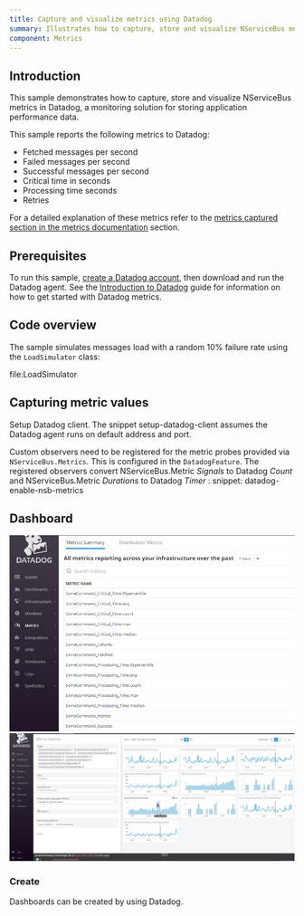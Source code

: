 ```yaml
---
title: Capture and visualize metrics using Datadog
summary: Illustrates how to capture, store and visualize NServiceBus metrics in Datadog.
component: Metrics
---
```


## Introduction

This sample demonstrates how to capture, store and visualize NServiceBus metrics in Datadog, a monitoring solution for storing application performance data.

This sample reports the following metrics to Datadog:

 * Fetched messages per second 
 * Failed messages per second
 * Successful messages per second
 * Critical time in seconds
 * Processing time seconds
 * Retries


For a detailed explanation of these metrics refer to the [metrics captured section in the metrics documentation](/monitoring/metrics/definitions.md) section.


## Prerequisites

To run this sample, [create a Datadog account](https://app.datadoghq.com/signup), then download and run the Datadog agent.
See the [Introduction to Datadog](https://docs.datadoghq.com/getting_started/) guide for information on how to get started with Datadog metrics.


## Code overview

The sample simulates messages load with a random 10% failure rate using the `LoadSimulator` class:

file:LoadSimulator


## Capturing metric values

Setup Datadog client. The snippet setup-datadog-client assumes the Datadog agent runs on default address and port.

Custom observers need to be registered for the metric probes provided via `NServiceBus.Metrics`. This is configured in the `DatadogFeature`. The registered observers convert NServiceBus.Metric *Signals* to Datadog *Count* and NServiceBus.Metric *Durations* to Datadog *Timer* : snippet: datadog-enable-nsb-metrics

## Dashboard
![metrics summary](metrics-summary.png)
![dashboard](dashboard.png)

### Create

Dashboards can be created by using Datadog.
